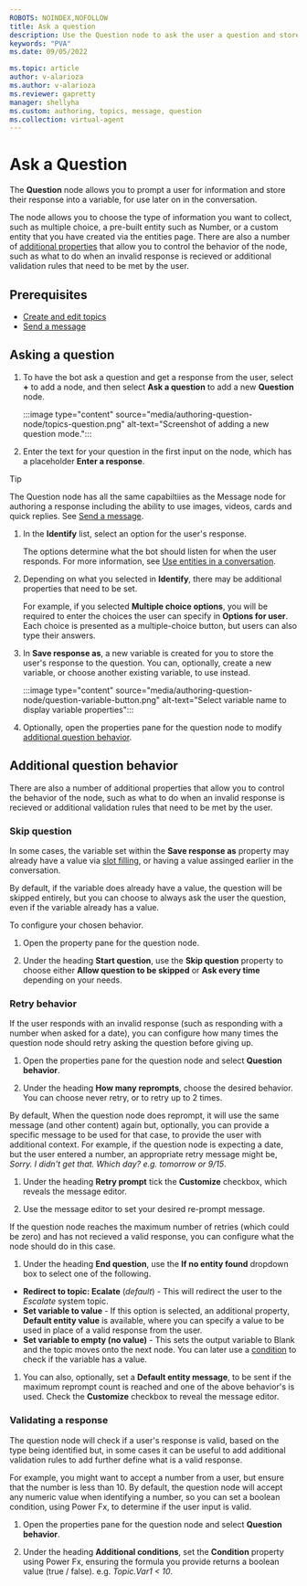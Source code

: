 ```yaml
---
ROBOTS: NOINDEX,NOFOLLOW
title: Ask a question
description: Use the Question node to ask the user a question and store their response in a variable.
keywords: "PVA"
ms.date: 09/05/2022

ms.topic: article
author: v-alarioza
ms.author: v-alarioza
ms.reviewer: gapretty
manager: shellyha
ms.custom: authoring, topics, message, question
ms.collection: virtual-agent
---
```


# Ask a Question

The **Question** node allows you to prompt a user for information and store their response into a variable, for use later on in the conversation. 

The node allows you to choose the type of information you want to collect, such as multiple choice, a pre-built entity such as Number, or a custom entity that you have created via the entities page. There are also a number of [additional properties](#additional-question-behavior-properties) that allow you to control the behavior of the node, such as what to do when an invalid response is recieved or additional validation rules that need to be met by the user.

## Prerequisites

- [Create and edit topics](authoring-create-edit-topics.md)
- [Send a message](authoring-message-node.md)

## Asking a question

1. To have the bot ask a question and get a response from the user, select **+** to add a node, and then select **Ask a question** to add a new **Question** node.

   :::image type="content" source="media/authoring-question-node/topics-question.png" alt-text="Screenshot of adding a new question mode.":::

1. Enter the text for your question in the first input on the node, which has a placeholder **Enter a response**.

> [!TIP]
> The Question node has all the same capabiltiies as the Message node for authoring a response including the ability to use images, videos, cards and quick replies. See [Send a message](authoring-message-node.md).

1. In the **Identify** list, select an option for the user's response.

   The options determine what the bot should listen for when the user responds. For more information, see [Use entities in a conversation](advanced-entities-slot-filling.md#use-entities-in-a-conversation).

1. Depending on what you selected in **Identify**, there may be additional properties that need to be set.

   For example, if you selected **Multiple choice options**, you will be required to enter the choices the user can specify in **Options for user**. Each choice is presented as a multiple-choice button, but users can also type their answers.

1. In **Save response as**, a new variable is created for you to store the user's response to the question. You can, optionally, create a new variable, or choose another existing variable, to use instead.

     :::image type="content" source="media/authoring-question-node/question-variable-button.png" alt-text="Select variable name to display variable properties":::

2. Optionally, open the properties pane for the question node to modify [additional question behavior](#additional-question-behavior).

## Additional question behavior

There are also a number of additional properties that allow you to control the behavior of the node, such as what to do when an invalid response is recieved or additional validation rules that need to be met by the user.

### Skip question

In some cases, the variable set within the **Save response as** property may already have a value via [slot filling](advanced-entities-slot-filling.md), or having a value assinged earlier in the conversation. 

By default, if the variable does already have a value, the question will be skipped entirely, but you can choose to always ask the user the question, even if the variable already has a value.

To configure your chosen behavior.

1. Open the property pane for the question node.

1. Under the heading **Start question**, use the **Skip question** property to choose either **Allow question to be skipped** or **Ask every time** depending on your needs.

### Retry behavior

If the user responds with an invalid response (such as responding with a number when asked for a date), you can configure how many times the question node should retry asking the question before giving up.

1. Open the properties pane for the question node and select **Question behavior**.

1. Under the heading **How many reprompts**, choose the desired behavior. You can choose never retry, or to retry up to 2 times.

By default, When the question node does reprompt, it will use the same message (and other content) again but, optionally, you can provide a specific message to be used for that case, to provide the user with additional context. For example, if the question node is expecting a date, but the user entered a number, an appropriate retry message might be, _Sorry. I didn't get that. Which day? e.g. tomorrow or 9/15_.

1. Under the heading **Retry prompt** tick the **Customize** checkbox, which reveals the message editor.

2. Use the message editor to set your desired re-prompt message.

If the question node reaches the maximum number of retries (which could be zero) and has not recieved a valid response, you can configure what the node should do in this case.

1. Under the heading **End question**, use the **If no entity found** dropdown box to select one of the following.

- **Redirect to topic: Ecalate** (_default_) - This will redirect the user to the _Escalate_ system topic.
- **Set variable to value** - If this option is selected, an additional property, **Default entity value** is available, where you can specify a value to be used in place of a valid response from the user.
- **Set variable to empty (no value)** - This sets the output variable to Blank and the topic moves onto the next node. You can later use a [condition](authoring-condition-node.md) to check if the variable has a value.

1. You can also, optionally, set a **Default entity message**, to be sent if the maximum reprompt count is reached and one of the above behavior's is used. Check the **Customize** checkbox to reveal the message editor.

### Validating a response

The question node will check if a user's response is valid, based on the type being identified but, in some cases it can be useful to add additional validation rules to add further define what is a valid response. 

For example, you might want to accept a number from a user, but ensure that the number is less than 10. By default, the question node will accept any numeric value when identifying a number, so you can set a boolean condition, using Power Fx, to determine if the user input is valid.

1. Open the properties pane for the question node and select **Question behavior**.

1. Under the heading **Additional conditions**, set the **Condition** property using Power Fx, ensuring the formula you provide returns a boolean value (true / false). e.g. _Topic.Var1 < 10_.